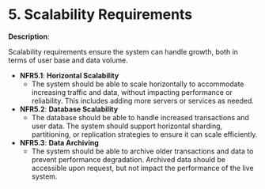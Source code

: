 # 5. Scalability Requirements

**Description**:

Scalability requirements ensure the system can handle growth, both in terms of user base and data volume.

- **NFR5.1**: **Horizontal Scalability**
    - The system should be able to scale horizontally to accommodate increasing traffic and data, without impacting performance or reliability. This includes adding more servers or services as needed.
- **NFR5.2**: **Database Scalability**
    - The database should be able to handle increased transactions and user data. The system should support horizontal sharding, partitioning, or replication strategies to ensure it can scale efficiently.
- **NFR5.3**: **Data Archiving**
    - The system should be able to archive older transactions and data to prevent performance degradation. Archived data should be accessible upon request, but not impact the performance of the live system.
